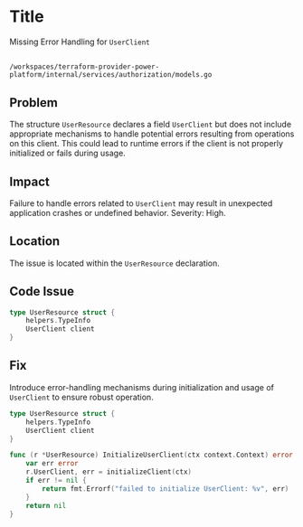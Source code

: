 # Title
Missing Error Handling for `UserClient`

##

`/workspaces/terraform-provider-power-platform/internal/services/authorization/models.go`

## Problem

The structure `UserResource` declares a field `UserClient` but does not include appropriate mechanisms to handle potential errors resulting from operations on this client. This could lead to runtime errors if the client is not properly initialized or fails during usage.

## Impact

Failure to handle errors related to `UserClient` may result in unexpected application crashes or undefined behavior. Severity: High.

## Location

The issue is located within the `UserResource` declaration.

## Code Issue

```go
type UserResource struct {
	helpers.TypeInfo
	UserClient client
}
```

## Fix

Introduce error-handling mechanisms during initialization and usage of `UserClient` to ensure robust operation.

```go
type UserResource struct {
	helpers.TypeInfo
	UserClient client
}

func (r *UserResource) InitializeUserClient(ctx context.Context) error {
    var err error
    r.UserClient, err = initializeClient(ctx)
    if err != nil {
        return fmt.Errorf("failed to initialize UserClient: %v", err)
    }
    return nil
}
```